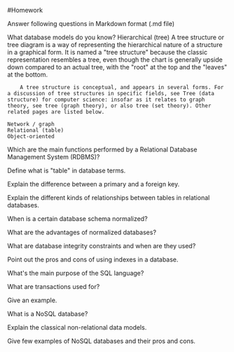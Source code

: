 #Homework

Answer following questions in Markdown format (.md file)

What database models do you know?
	Hierarchical (tree)
		A tree structure or tree diagram is a way of representing the hierarchical nature of a structure in a graphical form. It is named a "tree structure" because the classic representation resembles a tree, even though the chart is generally upside down compared to an actual tree, with the "root" at the top and the "leaves" at the bottom.

		A tree structure is conceptual, and appears in several forms. For a discussion of tree structures in specific fields, see Tree (data structure) for computer science: insofar as it relates to graph theory, see tree (graph theory), or also tree (set theory). Other related pages are listed below.
		
	Network / graph
	Relational (table)
	Object-oriented
	
Which are the main functions performed by a Relational Database Management System (RDBMS)?
	
Define what is "table" in database terms.
	
Explain the difference between a primary and a foreign key.
	
Explain the different kinds of relationships between tables in relational databases.
	
When is a certain database schema normalized?
	
What are the advantages of normalized databases?
	
What are database integrity constraints and when are they used?
	
Point out the pros and cons of using indexes in a database.
	
What's the main purpose of the SQL language?
	
What are transactions used for?
	
Give an example.
	
What is a NoSQL database?
	
Explain the classical non-relational data models.
	
Give few examples of NoSQL databases and their pros and cons.
	